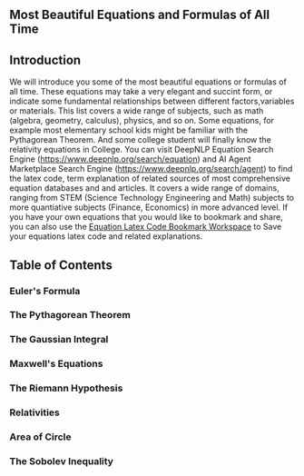 ## Most Beautiful Equations and Formulas of All Time

## Introduction

We will introduce you some of the most beautiful equations or formulas of all time. These equations may take a very elegant and succint form, or indicate some fundamental relationships between different
factors,variables or materials. This list covers a wide range of subjects, such as math (algebra, geometry, calculus), physics, and so on. Some equations, for example most elementary school kids might be familiar with the Pythagorean Theorem. And some college student will finally know the relativity equations in College. You can visit DeepNLP Equation Search Engine (https://www.deepnlp.org/search/equation) and AI Agent Marketplace Search Engine (https://www.deepnlp.org/search/agent) to find the latex code, term explanation of related sources of most comprehensive equation databases and and articles. It covers a wide range of domains, ranging from STEM (Science Technology Engineering and Math) subjects to more quantiative subjects (Finance, Economics) in more advanced level. If you have your own equations that you would like to bookmark and share, you can also use the [Equation Latex Code Bookmark Workspace](http://www.deepnlp.org/workspace/detail) to Save your equations latex code and related explanations.


## Table of Contents
### Euler's Formula
### The Pythagorean Theorem
### The Gaussian Integral
### Maxwell's Equations
### The Riemann Hypothesis
### Relativities
### Area of Circle
### The Sobolev Inequality

